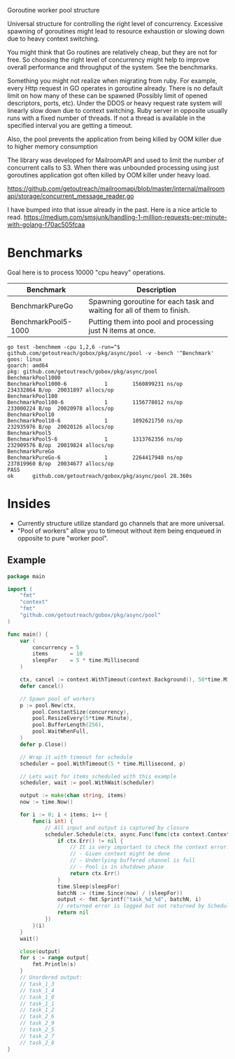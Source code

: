 Goroutine worker pool structure

Universal structure for controlling the right level of concurrency. Excessive spawning of goroutines might lead to resource exhaustion or slowing down due to heavy context switching.

You might think that Go routines are relatively cheap, but they are not for free. So choosing the right level of concurrency might help to improve overall performance and throughput of the system. See the benchmarks.

Something you might not realize when migrating from ruby. For example, every Http request in GO operates in goroutine already. There is no default limit on how many of these can be spawned (Possibly limit of opened descriptors, ports, etc). Under the DDOS or heavy request rate system will linearly slow down due to context switching. Ruby server in opposite usually runs with a fixed number of threads. If not a thread is available in the specified interval you are getting a timeout.

Also, the pool prevents the application from being killed by OOM killer due to higher memory consumption

The library was developed for MailroomAPI and used to limit the number of concurrent calls to S3. When there was unbounded processing using just goroutines application got often killed by OOM killer under heavy load.

https://github.com/getoutreach/mailroomapi/blob/master/internal/mailroomapi/storage/concurrent_message_reader.go

I have bumped into that issue already in the past. Here is a nice article to read.
https://medium.com/smsjunk/handling-1-million-requests-per-minute-with-golang-f70ac505fcaa

# Benchmarks

Goal here is to process 10000 "cpu heavy" operations.

| Benchmark           | Description                                                             |
| ------------------- | ----------------------------------------------------------------------- |
| BenchmarkPureGo     | Spawning goroutine for each task and waiting for all of them to finish. |
| BenchmarkPool5-1000 | Putting them into pool and processing just N items at once.             |

```
go test -benchmem -cpu 1,2,6 -run=^$ github.com/getoutreach/gobox/pkg/async/pool -v -bench '^Benchmark'
goos: linux
goarch: amd64
pkg: github.com/getoutreach/gobox/pkg/async/pool
BenchmarkPool1000
BenchmarkPool1000-6            1        1560899231 ns/op        234332864 B/op  20031897 allocs/op
BenchmarkPool100
BenchmarkPool100-6             1        1156778012 ns/op        233000224 B/op  20020978 allocs/op
BenchmarkPool10
BenchmarkPool10-6              1        1092621750 ns/op        232935976 B/op  20020126 allocs/op
BenchmarkPool5
BenchmarkPool5-6               1        1313762356 ns/op        232909576 B/op  20019824 allocs/op
BenchmarkPureGo
BenchmarkPureGo-6              1        2264417948 ns/op        237819960 B/op  20034677 allocs/op
PASS
ok  	github.com/getoutreach/gobox/pkg/async/pool	28.360s

```

# Insides

- Currently structure utilize standard go channels that are more universal.
- "Pool of workers" allow you to timeout without item being enqueued in opposite to pure "worker pool".

## Example

```go
package main

import (
	"fmt"
	"context"
	"fmt"
	"github.com/getoutreach/gobox/pkg/async/pool"
)

func main() {
	var (
		concurrency = 5
		items       = 10
		sleepFor    = 5 * time.Millisecond
	)

	ctx, cancel := context.WithTimeout(context.Background(), 50*time.Millisecond)
	defer cancel()

    // Spawn pool of workers
	p := pool.New(ctx,
		pool.ConstantSize(concurrency),
		pool.ResizeEvery(5*time.Minute),
		pool.BufferLength(256),
		pool.WaitWhenFull,
	)
	defer p.Close()

    // Wrap it with timeout for schedule
	scheduler = pool.WithTimeout(5 * time.Millisecond, p)

    // Lets wait for items scheduled with this example
	scheduler, wait := pool.WithWait(scheduler)

	output := make(chan string, items)
	now := time.Now()

	for i := 0; i < items; i++ {
		func(i int) {
            // All input and output is captured by closure
			scheduler.Schedule(ctx, async.Func(func(ctx context.Context) error {
				if ctx.Err() != nil {
					// It is very important to check the context error:
					// - Given context might be done
					// - Underlying buffered channel is full
					// - Pool is in shutdown phase
					return ctx.Err()
				}
				time.Sleep(sleepFor)
				batchN := (time.Since(now) / (sleepFor))
				output <- fmt.Sprintf("task_%d_%d", batchN, i)
                // returned error is logged but not returned by Schedule function
				return nil
			})
		}(i)
	}
	wait()

	close(output)
	for s := range output{
		fmt.Println(s)
	}
	// Unordered output:
	// task_1_3
	// task_1_4
	// task_1_0
	// task_1_1
	// task_1_2
	// task_2_6
	// task_2_9
	// task_2_5
	// task_2_7
	// task_2_8
}
```
